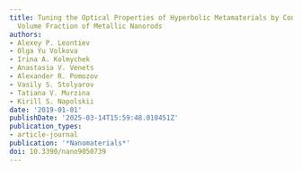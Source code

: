 ```yaml
---
title: Tuning the Optical Properties of Hyperbolic Metamaterials by Controlling the
  Volume Fraction of Metallic Nanorods
authors:
- Alexey P. Leontiev
- Olga Yu Volkova
- Irina A. Kolmychek
- Anastasia V. Venets
- Alexander R. Pomozov
- Vasily S. Stolyarov
- Tatiana V. Murzina
- Kirill S. Napolskii
date: '2019-01-01'
publishDate: '2025-03-14T15:59:48.010451Z'
publication_types:
- article-journal
publication: '*Nanomaterials*'
doi: 10.3390/nano9050739
---
```

